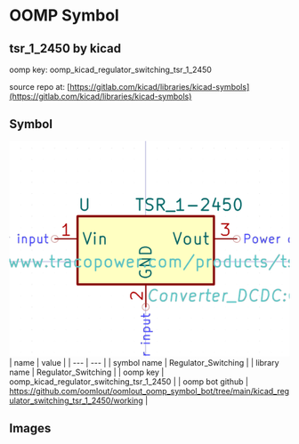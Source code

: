 # OOMP Symbol  
## tsr_1_2450  by kicad  
  
oomp key: oomp_kicad_regulator_switching_tsr_1_2450  
  
source repo at: [https://gitlab.com/kicad/libraries/kicad-symbols](https://gitlab.com/kicad/libraries/kicad-symbols)  
## Symbol  
  
[![working.png](working_600.png)](working.png)  
| name | value | 
| --- | --- | 
| symbol name | Regulator_Switching | 
| library name | Regulator_Switching | 
| oomp key | oomp_kicad_regulator_switching_tsr_1_2450 | 
| oomp bot github | https://github.com/oomlout/oomlout_oomp_symbol_bot/tree/main/kicad_regulator_switching_tsr_1_2450/working | 
## Images  
